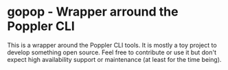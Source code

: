 # gopop - Wrapper arround the Poppler CLI

This is a wrapper around the Poppler CLI tools. It is mostly a toy project to develop something
open source. Feel free to contribute or use it but don't expect high availability support or maintenance
(at least for the time being).
